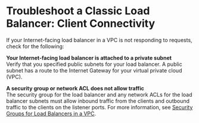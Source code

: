 # Troubleshoot a Classic Load Balancer: Client Connectivity<a name="ts-elb-connection-failed"></a>

If your Internet\-facing load balancer in a VPC is not responding to requests, check for the following:

**Your Internet\-facing load balancer is attached to a private subnet**  
Verify that you specified public subnets for your load balancer\. A public subnet has a route to the Internet Gateway for your virtual private cloud \(VPC\)\.

**A security group or network ACL does not allow traffic**  
The security group for the load balancer and any network ACLs for the load balancer subnets must allow inbound traffic from the clients and outbound traffic to the clients on the listener ports\. For more information, see [Security Groups for Load Balancers in a VPC](elb-security-groups.md#elb-vpc-security-groups)\.